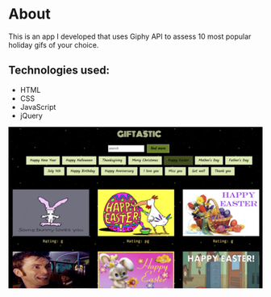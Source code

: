 # About
This is an app I developed that uses Giphy API to assess 10 most popular holiday gifs of your choice.

## Technologies used:
- HTML
- CSS
- JavaScript
- jQuery

![Giftastic](./images/giftastic.jpg)
